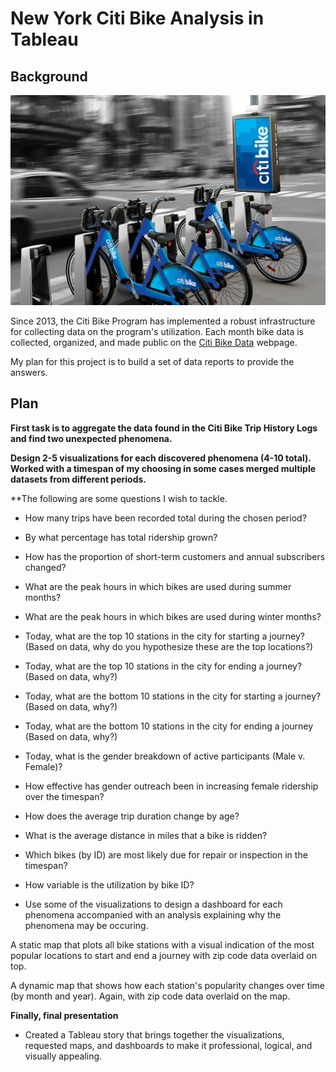 # New York Citi Bike Analysis in Tableau

## Background

![Citi-Bikes](Images/citi-bike-share.jpg)

Since 2013, the Citi Bike Program has implemented a robust infrastructure for collecting data on the program's utilization. Each month bike data is collected, organized, and made public on the [Citi Bike Data](https://www.citibikenyc.com/system-data) webpage.

My plan for this project is to  build a set of data reports to provide the answers.

## Plan

**First task is to aggregate the data found in the Citi Bike Trip History Logs and find two unexpected phenomena.** 

**Design 2-5 visualizations for each discovered phenomena (4-10 total). Worked with a timespan of my choosing in some cases merged multiple datasets from different periods.** 

**The following are some questions I wish to tackle. 

* How many trips have been recorded total during the chosen period?

* By what percentage has total ridership grown?

* How has the proportion of short-term customers and annual subscribers changed?

* What are the peak hours in which bikes are used during summer months?

* What are the peak hours in which bikes are used during winter months?

* Today, what are the top 10 stations in the city for starting a journey? (Based on data, why do you hypothesize these are the top locations?)

* Today, what are the top 10 stations in the city for ending a journey? (Based on data, why?)

* Today, what are the bottom 10 stations in the city for starting a journey? (Based on data, why?)

* Today, what are the bottom 10 stations in the city for ending a journey (Based on data, why?)

* Today, what is the gender breakdown of active participants (Male v. Female)?

* How effective has gender outreach been in increasing female ridership over the timespan?

* How does the average trip duration change by age?

* What is the average distance in miles that a bike is ridden?

* Which bikes (by ID) are most likely due for repair or inspection in the timespan?

* How variable is the utilization by bike ID?

* Use some of the visualizations to design a dashboard for each phenomena accompanied with an analysis explaining why the phenomena may be occuring. 

A static map that plots all bike stations with a visual indication of the most popular locations to start and end a journey with zip code data overlaid on top.

A dynamic map that shows how each station's popularity changes over time (by month and year). Again, with zip code data overlaid on the map.

**Finally, final presentation**

* Created a Tableau story that brings together the visualizations, requested maps, and dashboards to make it professional, logical, and visually appealing. 
